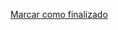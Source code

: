 <a onclick="test()" href="https://fx-learning.mgait.services:8443/finish/privileges-permissions" target="_parent" class="btn primary-btn">Marcar como finalizado</a>
